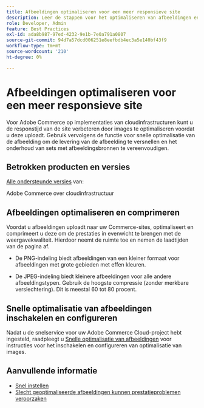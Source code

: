 ```yaml
---
title: Afbeeldingen optimaliseren voor een meer responsieve site
description: Leer de stappen voor het optimaliseren van afbeeldingen en het gebruik van Fastly Image Optimization om de responstijd op uw Adobe Commerce-sites te optimaliseren.
role: Developer, Admin
feature: Best Practices
exl-id: ada8b987-97ed-4232-9e1b-7e0a791a0807
source-git-commit: 94d7a57dcd006251e8eefbdb4ec3a5e140bf43f9
workflow-type: tm+mt
source-wordcount: '210'
ht-degree: 0%

---
```


# Afbeeldingen optimaliseren voor een meer responsieve site

Voor Adobe Commerce op implementaties van cloudinfrastructuren kunt u de responstijd van de site verbeteren door images te optimaliseren voordat u deze uploadt. Gebruik vervolgens de functie voor snelle optimalisatie van de afbeelding om de levering van de afbeelding te versnellen en het onderhoud van sets met afbeeldingsbronnen te vereenvoudigen.

## Betrokken producten en versies

[Alle ondersteunde versies](../../../release/versions.md) van:

Adobe Commerce over cloudinfrastructuur


## Afbeeldingen optimaliseren en comprimeren

Voordat u afbeeldingen uploadt naar uw Commerce-sites, optimaliseert en comprimeert u deze om de prestaties in evenwicht te brengen met de weergavekwaliteit. Hierdoor neemt de ruimte toe en nemen de laadtijden van de pagina af.

- De PNG-indeling biedt afbeeldingen van een kleiner formaat voor afbeeldingen met grote gebieden met effen kleuren.

- De JPEG-indeling biedt kleinere afbeeldingen voor alle andere afbeeldingstypen. Gebruik de hoogste compressie (zonder merkbare verslechtering). Dit is meestal 60 tot 80 procent.

## Snelle optimalisatie van afbeeldingen inschakelen en configureren

Nadat u de snelservice voor uw Adobe Commerce Cloud-project hebt ingesteld, raadpleegt u [Snelle optimalisatie van afbeeldingen](https://devdocs.magento.com/cloud/cdn/fastly-image-optimization.html) voor instructies voor het inschakelen en configureren van optimalisatie van images.

## Aanvullende informatie

- [Snel instellen](https://devdocs.magento.com/cloud/cdn/configure-fastly.html)
- [Slecht geoptimaliseerde afbeeldingen kunnen prestatieproblemen veroorzaken](https://experienceleague.adobe.com/docs/commerce-knowledge-base/kb/troubleshooting/miscellaneous/file-storage-low-specific-page-loads-are-slow.html)
